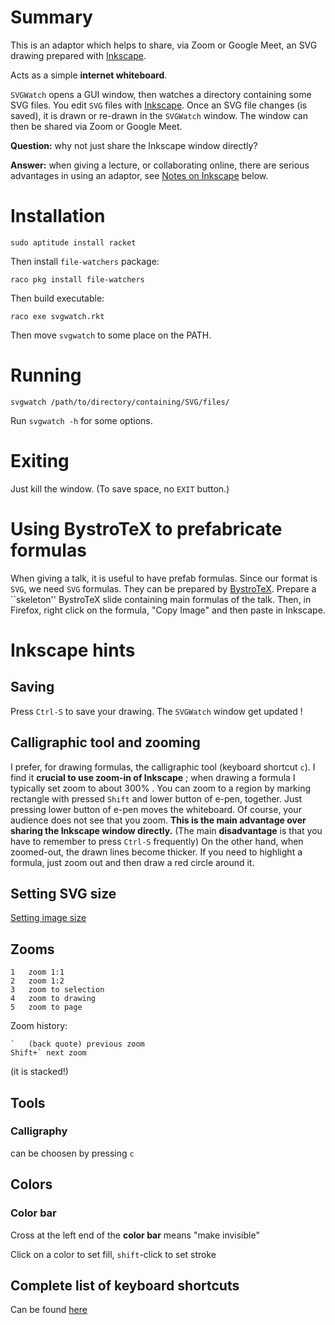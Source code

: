 # Summary

This is an adaptor which helps to share,
via Zoom or Google Meet, an SVG drawing prepared with [Inkscape](https://inkscape.org/).

Acts as a simple __internet whiteboard__.

`SVGWatch` opens a GUI window, then watches a directory containing some SVG files. 
You edit `SVG` files with [Inkscape](https://inkscape.org/).
Once an SVG file changes (is saved), it is drawn or re-drawn  in the `SVGWatch` window.
The window can then be shared via Zoom or Google Meet. 

__Question:__ why not just share the Inkscape window directly?

__Answer:__ when giving a lecture, or collaborating online, 
there are serious advantages in using an adaptor,
see [Notes on Inkscape](#inkscape-hints) below.

# Installation

    sudo aptitude install racket

Then install `file-watchers` package:

    raco pkg install file-watchers

Then build executable:

    raco exe svgwatch.rkt

Then move `svgwatch` to some place on the PATH.

# Running

    svgwatch /path/to/directory/containing/SVG/files/

Run `svgwatch -h` for some options.

# Exiting

Just kill the window. (To save space, no `EXIT` button.)

# Using BystroTeX to prefabricate formulas

When giving a talk, it is useful to have prefab formulas. 
Since our format is `SVG`, we need `SVG` formulas.
They can be prepared by [BystroTeX](http://andreimikhailov.com/slides/bystroTeX/slides-manual/index.html).
Prepare a ``skeleton'' BystroTeX slide containing main formulas of the talk.
Then, in Firefox, right click on the formula, "Copy Image" and then paste in Inkscape.


# Inkscape hints

## Saving

Press `Ctrl-S` to save your drawing. The `SVGWatch` window get updated !

## Calligraphic tool and zooming

I prefer, for drawing formulas, the calligraphic tool (keyboard shortcut `c`).
I find it __crucial to use zoom-in of Inkscape__ ; when drawing a formula I typically set zoom
to about 300% . You can zoom to a region by marking rectangle with pressed `Shift` and
lower button of e-pen, together. Just pressing lower button of e-pen moves the whiteboard.
Of course, your audience does not see that you zoom. __This is the main advantage over sharing the Inkscape window directly.__
(The main __disadvantage__ is that you have to remember to press `Ctrl-S` frequently)
On the other hand, when zoomed-out, the drawn lines become thicker. If you need to highlight
a formula, just zoom out and then draw a red circle around it. 

## Setting SVG size

[Setting image size](inkscape_set-image-size.png?raw=true)

## Zooms

    1	zoom 1:1
    2	zoom 1:2
    3	zoom to selection
    4	zoom to drawing
    5	zoom to page

Zoom history:

    `	(back quote) previous zoom
    Shift+`	next zoom

(it is stacked!)

## Tools

### Calligraphy

can be choosen by pressing `c`

## Colors

### Color bar

Cross  at the left end of the __color bar__ means "make invisible"

Click on a color to set fill, `shift`-click to set stroke

## Complete list of keyboard shortcuts

Can be found [here](http://www-mdp.eng.cam.ac.uk/web/CD/deskapps/inkscape/keyshortcuts.html)
